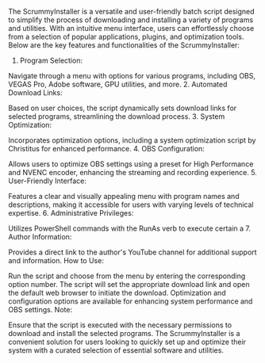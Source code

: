 The ScrummyInstaller is a versatile and user-friendly batch script designed to simplify the process of downloading and installing a variety of programs and utilities. With an intuitive menu interface, users can effortlessly choose from a selection of popular applications, plugins, and optimization tools. Below are the key features and functionalities of the ScrummyInstaller:

1. Program Selection:

Navigate through a menu with options for various programs, including OBS, VEGAS Pro, Adobe software, GPU utilities, and more.
2. Automated Download Links:

Based on user choices, the script dynamically sets download links for selected programs, streamlining the download process.
3. System Optimization:

Incorporates optimization options, including a system optimization script by Christitus for enhanced performance.
4. OBS Configuration:

Allows users to optimize OBS settings using a preset for High Performance and NVENC encoder, enhancing the streaming and recording experience.
5. User-Friendly Interface:

Features a clear and visually appealing menu with program names and descriptions, making it accessible for users with varying levels of technical expertise.
6. Administrative Privileges:

Utilizes PowerShell commands with the RunAs verb to execute certain a
7. Author Information:

Provides a direct link to the author's YouTube channel for additional support and information.
How to Use:

Run the script and choose from the menu by entering the corresponding option number.
The script will set the appropriate download link and open the default web browser to initiate the download.
Optimization and configuration options are available for enhancing system performance and OBS settings.
Note:

Ensure that the script is executed with the necessary permissions to download and install the selected programs.
The ScrummyInstaller is a convenient solution for users looking to quickly set up and optimize their system with a curated selection of essential software and utilities.






